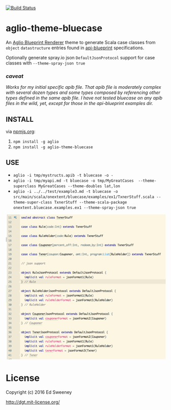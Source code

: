 [![Build Status](https://travis-ci.org/navicore/aglio-theme-bluecase.svg?branch=unittests)](https://travis-ci.org/navicore/aglio-theme-bluecase)
# aglio-theme-bluecase
An [Aglio Blueprint Renderer](https://github.com/danielgtaylor/aglio) theme to generate Scala case classes from `object` `datastructure` entries found in [api-blueprint](https://apiblueprint.org) specifications.

Optionally generate spray.io json `DefaultJsonProtocol` support for case classes with `--theme-spray-json true`

### *caveat*
*Works for my initial specific apib file.  That apib file is moderately complex with several dozen types and some types composed by referencing other types defined in the same apib file.  I have not tested bluecase on any apib files in the wild, yet, except for those in the api-blueprint examples dir.*

## INSTALL

via [npmjs.org](https://www.npmjs.com/package/aglio-theme-bluecase):

1. `npm install -g aglio`
2. `npm install -g aglio-theme-bluecase`

## USE

* `aglio -i tmp/mystructs.apib -t bluecase -o -`
* `aglio -i tmp/myapi.md -t bluecase -o tmp/MyGreatCases  --theme-superclass MyGreatCases --theme-doubles lat,lon`
* `aglio -i ../../test/example3.md -t bluecase -o src/main/scala/onextent/bluecase/examples/ex1/TxnerStuff.scala --theme-super-class TxnerStuff --theme-scala-package onextent.bluecase.examples.ex1 --theme-spray-json true`

![example image](screen.png)

License
=======
Copyright (c) 2016 Ed Sweeney

http://dgt.mit-license.org/

